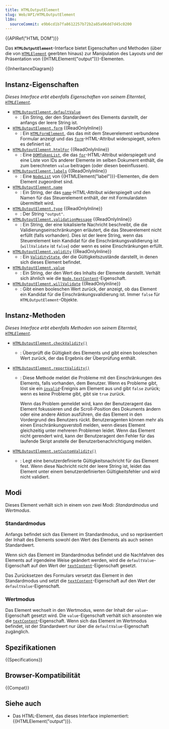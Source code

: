 ```yaml
---
title: HTMLOutputElement
slug: Web/API/HTMLOutputElement
l10n:
  sourceCommit: e9b6cd1b7fa8612257b72b2a85a96dd7d45c0200
---
```


{{APIRef("HTML DOM")}}

Das **`HTMLOutputElement`**-Interface bietet Eigenschaften und Methoden (über die von [`HTMLElement`](/de/docs/Web/API/HTMLElement) geerbten hinaus) zur Manipulation des Layouts und der Präsentation von {{HTMLElement("output")}}-Elementen.

{{InheritanceDiagram}}

## Instanz-Eigenschaften

_Dieses Interface erbt ebenfalls Eigenschaften von seinem Elternteil, [`HTMLElement`](/de/docs/Web/API/HTMLElement)._

- [`HTMLOutputElement.defaultValue`](/de/docs/Web/API/HTMLOutputElement/defaultValue)
  - : Ein String, der den Standardwert des Elements darstellt, der anfangs der leere String ist.
- [`HTMLOutputElement.form`](/de/docs/Web/API/HTMLOutputElement/form) {{ReadOnlyInline}}
  - : Ein [`HTMLFormElement`](/de/docs/Web/API/HTMLFormElement), das das mit dem Steuerelement verbundene Formular anzeigt und das [`form`](/de/docs/Web/HTML/Reference/Elements/output#form)-HTML-Attribut widerspiegelt, sofern es definiert ist.
- [`HTMLOutputElement.htmlFor`](/de/docs/Web/API/HTMLOutputElement/htmlFor) {{ReadOnlyInline}}
  - : Eine [`DOMTokenList`](/de/docs/Web/API/DOMTokenList), die das [`for`](/de/docs/Web/HTML/Reference/Elements/output#for)-HTML-Attribut widerspiegelt und eine Liste von IDs anderer Elemente im selben Dokument enthält, die zum berechneten `value` beitragen (oder diesen beeinflussen).
- [`HTMLOutputElement.labels`](/de/docs/Web/API/HTMLOutputElement/labels) {{ReadOnlyInline}}
  - : Eine [`NodeList`](/de/docs/Web/API/NodeList) von {{HTMLElement("label")}}-Elementen, die dem Element zugeordnet sind.
- [`HTMLOutputElement.name`](/de/docs/Web/API/HTMLOutputElement/name)
  - : Ein String, der das [`name`](/de/docs/Web/HTML/Reference/Elements/output#name)-HTML-Attribut widerspiegelt und den Namen für das Steuerelement enthält, der mit Formulardaten übermittelt wird.
- [`HTMLOutputElement.type`](/de/docs/Web/API/HTMLOutputElement/type) {{ReadOnlyInline}}
  - : Der String `"output"`.
- [`HTMLOutputElement.validationMessage`](/de/docs/Web/API/HTMLOutputElement/validationMessage) {{ReadOnlyInline}}
  - : Ein String, der eine lokalisierte Nachricht beschreibt, die die Validierungseinschränkungen erläutert, die das Steuerelement nicht erfüllt (falls vorhanden). Dies ist der leere String, wenn das Steuerelement kein Kandidat für die Einschränkungsvalidierung ist (`willValidate` ist `false`) oder wenn es seine Einschränkungen erfüllt.
- [`HTMLOutputElement.validity`](/de/docs/Web/API/HTMLOutputElement/validity) {{ReadOnlyInline}}
  - : Ein [`ValidityState`](/de/docs/Web/API/ValidityState), der die Gültigkeitszustände darstellt, in denen sich dieses Element befindet.
- [`HTMLOutputElement.value`](/de/docs/Web/API/HTMLOutputElement/value)
  - : Ein String, der den Wert des Inhalts der Elemente darstellt. Verhält sich ähnlich wie die [`Node.textContent`](/de/docs/Web/API/Node/textContent)-Eigenschaft.
- [`HTMLOutputElement.willValidate`](/de/docs/Web/API/HTMLOutputElement/willValidate) {{ReadOnlyInline}}
  - : Gibt einen booleschen Wert zurück, der anzeigt, ob das Element ein Kandidat für die Einschränkungsvalidierung ist. Immer `false` für `HTMLOutputElement`-Objekte.

## Instanz-Methoden

_Dieses Interface erbt ebenfalls Methoden von seinem Elternteil, [`HTMLElement`](/de/docs/Web/API/HTMLElement)._

- [`HTMLOutputElement.checkValidity()`](/de/docs/Web/API/HTMLOutputElement/checkValidity)
  - : Überprüft die Gültigkeit des Elements und gibt einen booleschen Wert zurück, der das Ergebnis der Überprüfung enthält.
- [`HTMLOutputElement.reportValidity()`](/de/docs/Web/API/HTMLOutputElement/reportValidity)

  - : Diese Methode meldet die Probleme mit den Einschränkungen des Elements, falls vorhanden, dem Benutzer. Wenn es Probleme gibt, löst sie ein [`invalid`](/de/docs/Web/API/HTMLInputElement/invalid_event)-Ereignis am Element aus und gibt `false` zurück; wenn es keine Probleme gibt, gibt sie `true` zurück.

    Wenn das Problem gemeldet wird, kann der Benutzeragent das Element fokussieren und die Scroll-Position des Dokuments ändern oder eine andere Aktion ausführen, die das Element in den Vordergrund des Benutzers rückt. Benutzeragenten können mehr als einen Einschränkungsverstoß melden, wenn dieses Element gleichzeitig unter mehreren Problemen leidet. Wenn das Element nicht gerendert wird, kann der Benutzeragent den Fehler für das laufende Skript anstelle der Benutzerbenachrichtigung melden.

- [`HTMLOutputElement.setCustomValidity()`](/de/docs/Web/API/HTMLOutputElement/setCustomValidity)
  - : Legt eine benutzerdefinierte Gültigkeitsnachricht für das Element fest. Wenn diese Nachricht nicht der leere String ist, leidet das Element unter einem benutzerdefinierten Gültigkeitsfehler und wird nicht validiert.

## Modi

Dieses Element verhält sich in einem von zwei Modi: _Standardmodus_ und _Wertmodus_.

### Standardmodus

Anfangs befindet sich das Element im Standardmodus, und so repräsentiert der Inhalt des Elements sowohl den Wert des Elements als auch seinen Standardwert.

Wenn sich das Element im Standardmodus befindet und die Nachfahren des Elements auf irgendeine Weise geändert werden, wird die `defaultValue`-Eigenschaft auf den Wert der [`textContent`](/de/docs/Web/API/Node/textContent)-Eigenschaft gesetzt.

Das Zurücksetzen des Formulars versetzt das Element in den Standardmodus und setzt die [`textContent`](/de/docs/Web/API/Node/textContent)-Eigenschaft auf den Wert der `defaultValue`-Eigenschaft.

### Wertmodus

Das Element wechselt in den Wertmodus, wenn der Inhalt der `value`-Eigenschaft gesetzt wird. Die `value`-Eigenschaft verhält sich ansonsten wie die [`textContent`](/de/docs/Web/API/Node/textContent)-Eigenschaft. Wenn sich das Element im Wertmodus befindet, ist der Standardwert nur über die `defaultValue`-Eigenschaft zugänglich.

## Spezifikationen

{{Specifications}}

## Browser-Kompatibilität

{{Compat}}

## Siehe auch

- Das HTML-Element, das dieses Interface implementiert: {{HTMLElement("output")}}.
